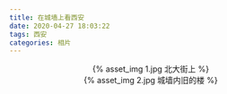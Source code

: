 ```yaml
---
title: 在城墙上看西安
date: 2020-04-27 18:03:22
tags: 西安
categories: 相片
---
```


<center>
{% asset_img 1.jpg 北大街上 %}
</center>
<!--more-->


<center>
{% asset_img 2.jpg 城墙内旧的楼 %}
</center>